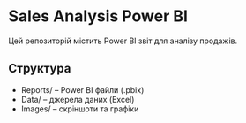 # Sales Analysis Power BI
Цей репозиторій містить Power BI звіт для аналізу продажів.

## Структура
- Reports/ – Power BI файли (.pbix)
- Data/ – джерела даних (Excel)
- Images/ – скріншоти та графіки
